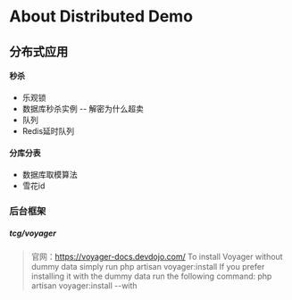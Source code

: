# About Distributed Demo
## 分布式应用
#### 秒杀
- 乐观锁 
- 数据库秒杀实例 -- 解密为什么超卖
- 队列
- Redis延时队列


#### 分库分表
- 数据库取模算法
- 雪花id


### 后台框架
##### tcg/voyager

> 官网：https://voyager-docs.devdojo.com/
> To install Voyager without dummy data simply run
>  php artisan voyager:install
>  If you prefer installing it with the dummy data run the following command:
>  php artisan voyager:install --with
